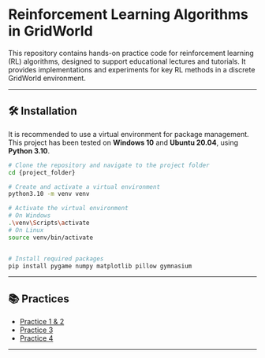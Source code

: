 # Reinforcement Learning Algorithms in GridWorld

This repository contains hands-on practice code for reinforcement learning (RL) algorithms, designed to support educational lectures and tutorials. It provides implementations and experiments for key RL methods in a discrete GridWorld environment.

---

## 🛠️ Installation

It is recommended to use a virtual environment for package management.
This project has been tested on **Windows 10** and **Ubuntu 20.04**, using **Python 3.10**.

```bash
# Clone the repository and navigate to the project folder
cd {project_folder}

# Create and activate a virtual environment
python3.10 -m venv venv

# Activate the virtual environment
# On Windows
.\venv\Scripts\activate
# On Linux
source venv/bin/activate


# Install required packages
pip install pygame numpy matplotlib pillow gymnasium
```
---

## 📚 Practices

- [Practice 1 & 2](./Practice1&2/README.md)
- [Practice 3](./Practice3/README.md)
- [Practice 4](./Practice4/README.md)

---

